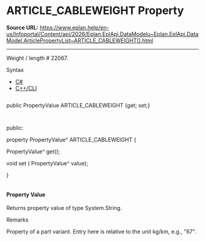 # ARTICLE_CABLEWEIGHT Property

**Source URL:** https://www.eplan.help/en-us/Infoportal/Content/api/2026/Eplan.EplApi.DataModelu~Eplan.EplApi.DataModel.ArticlePropertyList~ARTICLE_CABLEWEIGHT().html

---

Weight / length # 22067.

Syntax

- [C#](#i-syntax-CS)
- [C++/CLI](#i-syntax-CPP2005)

```
```
public PropertyValue ARTICLE_CABLEWEIGHT {get; set;}
```
```

```
```
public:

property PropertyValue^ ARTICLE_CABLEWEIGHT {

   PropertyValue^ get();

   void set (    PropertyValue^ value);

}
```
```

#### Property Value

Returns property value of type System.String.

Remarks

Property of a part variant. Entry here is relative to the unit kg/km, e.g., "67".
